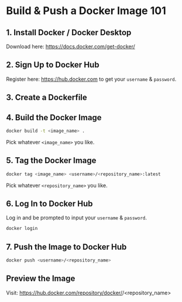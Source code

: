 # Build & Push a Docker Image 101

## 1. Install Docker / Docker Desktop

Download here: https://docs.docker.com/get-docker/

## 2. Sign Up to Docker Hub

Register here: https://hub.docker.com to get your `username` & `password`.

## 3. Create a Dockerfile

## 4. Build the Docker Image

```sh
docker build -t <image_name> .
```

Pick whatever `<image_name>` you like.

## 5. Tag the Docker Image

```sh
docker tag <image_name> <username>/<repository_name>:latest
```

Pick whatever `<repository_name>` you like.

## 6. Log In to Docker Hub

Log in and be prompted to input your `username` & `password`.

```sh
docker login
```

## 7. Push the Image to Docker Hub

```sh
docker push <username>/<repository_name>
```

## Preview the Image

Visit: https://hub.docker.com/repository/docker/<username>/<repository_name>
